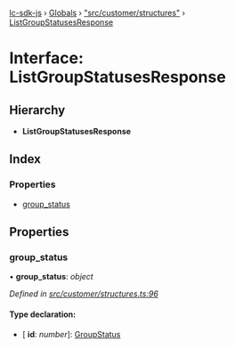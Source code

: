[lc-sdk-js](../README.md) › [Globals](../globals.md) › ["src/customer/structures"](../modules/_src_customer_structures_.md) › [ListGroupStatusesResponse](_src_customer_structures_.listgroupstatusesresponse.md)

# Interface: ListGroupStatusesResponse

## Hierarchy

* **ListGroupStatusesResponse**

## Index

### Properties

* [group_status](_src_customer_structures_.listgroupstatusesresponse.md#group_status)

## Properties

###  group_status

• **group_status**: *object*

*Defined in [src/customer/structures.ts:96](https://github.com/livechat/lc-sdk-js/blob/5281c0a/src/customer/structures.ts#L96)*

#### Type declaration:

* \[ **id**: *number*\]: [GroupStatus](../enums/_src_objects_index_.groupstatus.md)
